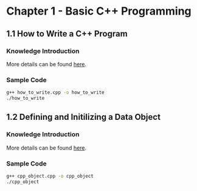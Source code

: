 # Chapter 1 - Basic C++ Programming

## 1.1 How to Write a C++ Program

### Knowledge Introduction

More details can be found [here](../docs/1.1.md).

### Sample Code

```bash
g++ how_to_write.cpp -o how_to_write
./how_to_write
```

## 1.2 Defining and Initilizing a Data Object

### Knowledge Introduction

More details can be found [here](../docs/1.2.md).

### Sample Code

```bash
g++ cpp_object.cpp -o cpp_object
./cpp_object
```

